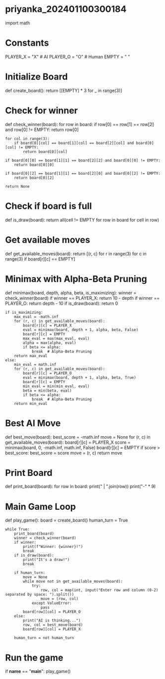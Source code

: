# priyanka_202401100300184
import math

# Constants
PLAYER_X = "X"  # AI
PLAYER_O = "O"  # Human
EMPTY = " "

# Initialize Board
def create_board():
    return [[EMPTY] * 3 for _ in range(3)]

# Check for winner
def check_winner(board):
    for row in board:
        if row[0] == row[1] == row[2] and row[0] != EMPTY:
            return row[0]

    for col in range(3):
        if board[0][col] == board[1][col] == board[2][col] and board[0][col] != EMPTY:
            return board[0][col]

    if board[0][0] == board[1][1] == board[2][2] and board[0][0] != EMPTY:
        return board[0][0]

    if board[0][2] == board[1][1] == board[2][0] and board[0][2] != EMPTY:
        return board[0][2]

    return None

# Check if board is full
def is_draw(board):
    return all(cell != EMPTY for row in board for cell in row)

# Get available moves
def get_available_moves(board):
    return [(r, c) for r in range(3) for c in range(3) if board[r][c] == EMPTY]

# Minimax with Alpha-Beta Pruning
def minimax(board, depth, alpha, beta, is_maximizing):
    winner = check_winner(board)
    if winner == PLAYER_X:
        return 10 - depth
    if winner == PLAYER_O:
        return depth - 10
    if is_draw(board):
        return 0

    if is_maximizing:
        max_eval = -math.inf
        for (r, c) in get_available_moves(board):
            board[r][c] = PLAYER_X
            eval = minimax(board, depth + 1, alpha, beta, False)
            board[r][c] = EMPTY
            max_eval = max(max_eval, eval)
            alpha = max(alpha, eval)
            if beta <= alpha:
                break  # Alpha-Beta Pruning
        return max_eval
    else:
        min_eval = math.inf
        for (r, c) in get_available_moves(board):
            board[r][c] = PLAYER_O
            eval = minimax(board, depth + 1, alpha, beta, True)
            board[r][c] = EMPTY
            min_eval = min(min_eval, eval)
            beta = min(beta, eval)
            if beta <= alpha:
                break  # Alpha-Beta Pruning
        return min_eval

# Best AI Move
def best_move(board):
    best_score = -math.inf
    move = None
    for (r, c) in get_available_moves(board):
        board[r][c] = PLAYER_X
        score = minimax(board, 0, -math.inf, math.inf, False)
        board[r][c] = EMPTY
        if score > best_score:
            best_score = score
            move = (r, c)
    return move

# Print Board
def print_board(board):
    for row in board:
        print(" | ".join(row))
        print("-" * 9)

# Main Game Loop
def play_game():
    board = create_board()
    human_turn = True

    while True:
        print_board(board)
        winner = check_winner(board)
        if winner:
            print(f"Winner: {winner}!")
            break
        if is_draw(board):
            print("It's a draw!")
            break

        if human_turn:
            move = None
            while move not in get_available_moves(board):
                try:
                    row, col = map(int, input("Enter row and column (0-2) separated by space: ").split())
                    move = (row, col)
                except ValueError:
                    pass
            board[row][col] = PLAYER_O
        else:
            print("AI is thinking...")
            row, col = best_move(board)
            board[row][col] = PLAYER_X

        human_turn = not human_turn

# Run the game
if __name__ == "__main__":
    play_game()
